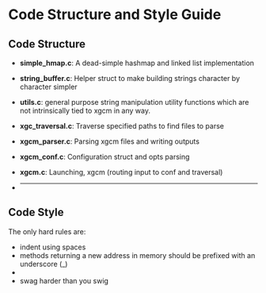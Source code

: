 # Code Structure and Style Guide

## Code Structure

- **simple_hmap.c**: A dead-simple hashmap and linked list implementation
- **string_buffer.c**: Helper struct to make building strings character by
	character simpler
- **utils.c**: general purpose string manipulation utility functions which are
	not intrinsically tied to xgcm in any way.

- **xgc_traversal.c**: Traverse specified paths to find files to parse
- **xgcm_parser.c**: Parsing xgcm files and writing outputs
- **xgcm_conf.c**: Configuration struct and opts parsing
- **xgcm.c**: Launching, xgcm (routing input to conf and traversal)

- ****

## Code Style

The only hard rules are:

- indent using spaces
- methods returning a new address in memory should be prefixed with an underscore (_)
- 
- swag harder than you swig
